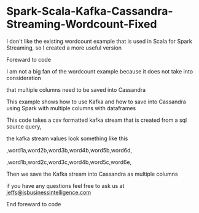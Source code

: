 # Spark-Scala-Kafka-Cassandra-Streaming-Wordcount-Fixed
I don't like the existing wordcount example that is used in Scala for Spark Streaming, so I created a more useful version

Foreward to code



I am not a big fan of the wordcount example because it does not take into consideration

that multiple columns need to be saved into Cassandra 

This example shows how to use Kafka and how to save into Cassandra using Spark with multiple columns with dataframes



This code takes a csv formatted kafka stream that is created from a sql source query, 

the kafka stream values look something like this

,word1a,word2b,word3b,word4b,word5b,word6d,

,word1b,word2c,word3c,word4b,word5c,word6e,



Then we save the Kafka stream into Cassandra as multiple columns

if you have any questions feel free to ask us at jeffs@jsbusinessintelligence.com

End foreward to code
